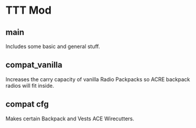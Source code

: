 # TTT Mod

## main

Includes some basic and general stuff.

## compat_vanilla

Increases the carry capacity of vanilla Radio Packpacks so ACRE backpack radios will fit inside.

## compat cfg

Makes certain Backpack and Vests ACE Wirecutters.
